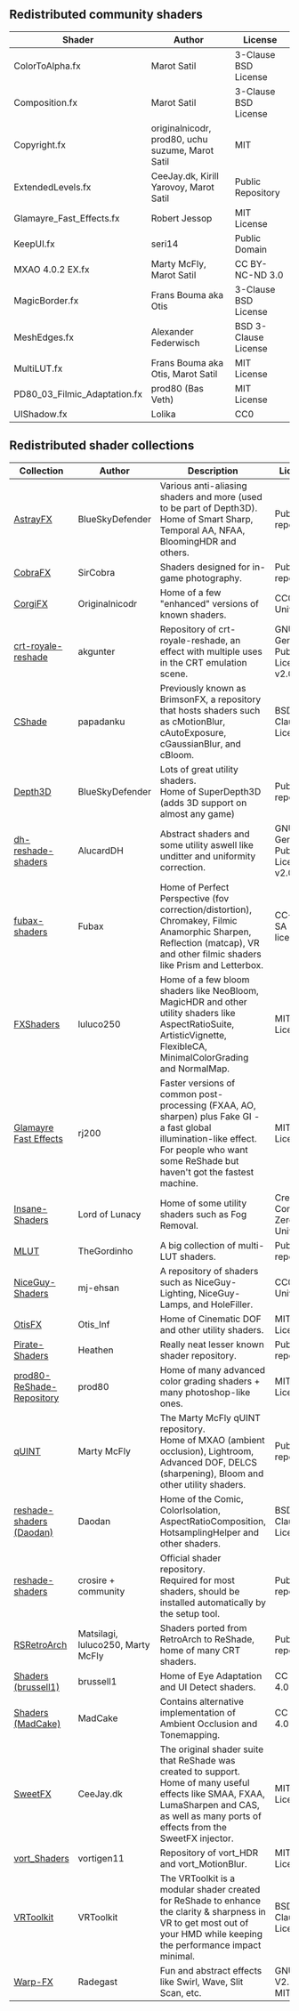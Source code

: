 ## Redistributed community shaders

| Shader | Author | License |
|---|---|---|
| ColorToAlpha.fx | Marot Satil | 3-Clause BSD License |
| Composition.fx | Marot Satil | 3-Clause BSD License |
| Copyright.fx | originalnicodr, prod80, uchu suzume, Marot Satil | MIT |
| ExtendedLevels.fx | CeeJay.dk, Kirill Yarovoy, Marot Satil | Public Repository |
| Glamayre_Fast_Effects.fx | Robert Jessop | MIT License |
| KeepUI.fx | seri14 | Public Domain |
| MXAO 4.0.2 EX.fx | Marty McFly, Marot Satil | CC BY-NC-ND 3.0 |
| MagicBorder.fx | Frans Bouma aka Otis | 3-Clause BSD License |
| MeshEdges.fx | Alexander Federwisch | BSD 3-Clause License |
| MultiLUT.fx | Frans Bouma aka Otis, Marot Satil | MIT License |
| PD80_03_Filmic_Adaptation.fx | prod80 (Bas Veth) | MIT License |
| UIShadow.fx | Lolika | CC0 |

## Redistributed shader collections

| Collection | Author | Description | License |
|---|---|---|---|
| [AstrayFX](https://blueskydefender.github.io/AstrayFX/) | BlueSkyDefender | Various anti-aliasing shaders and more (used to be part of Depth3D).<br/>Home of Smart Sharp, Temporal AA, NFAA, BloomingHDR and others. | Public repository |
| [CobraFX](https://github.com/LordKobra/CobraFX/tree/master) | SirCobra | Shaders designed for in-game photography. | Public repository |
| [CorgiFX](https://github.com/originalnicodr/CorgiFX) | Originalnicodr | Home of a few "enhanced" versions of known shaders. | CC0 1.0 Universal |
| [crt-royale-reshade](https://github.com/akgunter/crt-royale-reshade) | akgunter | Repository of crt-royale-reshade, an effect with multiple uses in the CRT emulation scene. | GNU General Public License v2.0 |
| [CShade](https://github.com/papadanku/CShade) | papadanku | Previously known as BrimsonFX, a repository that hosts shaders such as cMotionBlur, cAutoExposure, cGaussianBlur, and cBloom. | BSD 3-Clause License |
| [Depth3D](https://github.com/BlueSkyDefender/Depth3D) | BlueSkyDefender | Lots of great utility shaders.<br/>Home of SuperDepth3D (adds 3D support on almost any game) | Public repository |
| [dh-reshade-shaders](https://github.com/AlucardDH/dh-reshade-shaders) | AlucardDH | Abstract shaders and some utility aswell like unditter and uniformity correction. | GNU General Public License v2.0 |
| [fubax-shaders](https://github.com/Fubaxiusz/fubax-shaders) | Fubax | Home of Perfect Perspective (fov correction/distortion), Chromakey, Filmic Anamorphic Sharpen, Reflection (matcap), VR and other filmic shaders like Prism and Letterbox. | CC+ BY-SA 3.0 license |
| [FXShaders](https://github.com/luluco250/FXShaders) | luluco250 | Home of a few bloom shaders like NeoBloom, MagicHDR and other utility shaders like AspectRatioSuite, ArtisticVignette, FlexibleCA, MinimalColorGrading and NormalMap. | MIT License |
| [Glamayre Fast Effects](https://github.com/rj200/Glamarye_Fast_Effects_for_ReShade) | rj200 | Faster versions of common post-processing (FXAA, AO, sharpen) plus Fake GI - a fast global illumination-like effect. For people who want some ReShade but haven't got the fastest machine. | MIT License |
| [Insane-Shaders ](https://github.com/LordOfLunacy/Insane-Shaders) | Lord of Lunacy | Home of some utility shaders such as Fog Removal. | Creative Commons Zero v1.0 Universal |
| [MLUT](https://github.com/TheGordinho/MLUT) | TheGordinho | A big collection of multi-LUT shaders. | Public repository |
| [NiceGuy-Shaders](https://github.com/mj-ehsan/NiceGuy-Shaders) | mj-ehsan | A repository of shaders such as NiceGuy-Lighting, NiceGuy-Lamps, and HoleFiller. | CC0 1.0 Universal |
| [OtisFX](https://github.com/FransBouma/OtisFX) | Otis_Inf | Home of Cinematic DOF and other utility shaders. | MIT License |
| [Pirate-Shaders](https://github.com/Heathen/Pirate-Shaders) | Heathen | Really neat lesser known shader repository. | Public repository |
| [prod80-ReShade-Repository](https://github.com/prod80/prod80-ReShade-Repository) | prod80 | Home of many advanced color grading shaders + many photoshop-like ones. | MIT License |
| [qUINT](https://github.com/martymcmodding/qUINT) | Marty McFly | The Marty McFly qUINT repository.<br/>Home of MXAO (ambient occlusion), Lightroom, Advanced DOF, DELCS (sharpening), Bloom and other utility shaders. | Public repository |
| [reshade-shaders (Daodan)](https://github.com/Daodan317081/reshade-shaders) | Daodan | Home of the Comic, ColorIsolation, AspectRatioComposition, HotsamplingHelper and other shaders. | BSD 3-Clause License |
| [reshade-shaders](https://github.com/crosire/reshade-shaders) | crosire + community | Official shader repository.<br/>Required for most shaders, should be installed automatically by the setup tool. | Public repository |
| [RSRetroArch](https://github.com/Matsilagi/RSRetroArch) | Matsilagi, luluco250, Marty McFly | Shaders ported from RetroArch to ReShade, home of many CRT shaders. | Public repository |
| [Shaders (brussell1)](https://github.com/brussell1/Shaders) | brussell1 | Home of Eye Adaptation and UI Detect shaders. | CC BY 4.0 |
| [Shaders (MadCake)](https://github.com/ConstantineRudenko/Shaders/tree/master/reshade/Shaders) | MadCake | Contains alternative implementation of Ambient Occlusion and Tonemapping. | CC BY 4.0 |
| [SweetFX](https://github.com/CeeJayDK/SweetFX) | CeeJay.dk | The original shader suite that ReShade was created to support.<br/>Home of many useful effects like SMAA, FXAA, LumaSharpen and CAS, as well as many ports of effects from the SweetFX injector. | MIT License |
| [vort_Shaders](https://github.com/vortigern11/vort_Shaders) | vortigen11 | Repository of vort_HDR and vort_MotionBlur. | MIT License |
| [VRToolkit](https://github.com/retroluxfilm/reshade-vrtoolkit) | VRToolkit | The VRToolkit is a modular shader created for ReShade to enhance the clarity & sharpness in VR to get most out of your HMD while keeping the performance impact minimal. | BSD 3-Clause License |
| [Warp-FX](https://github.com/Radegast-FFXIV/reshade-shaders) | Radegast | Fun and abstract effects like Swirl, Wave, Slit Scan, etc. | GNU GPL V2.0 / MIT |
